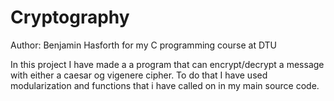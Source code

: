 # Cryptography

Author: Benjamin Hasforth for my C programming course at DTU

In this project I have made a a program that can encrypt/decrypt a message with either a caesar og vigenere cipher.
To do that I have used modularization and functions that i have called on in my main source code.
